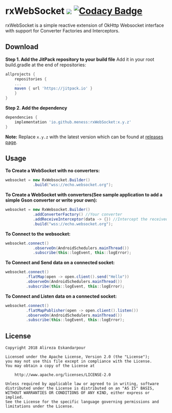 rxWebSocket [![](https://img.shields.io/badge/Android%20Arsenal-rxWebsocket-brightgreen.svg?style=flat)](https://android-arsenal.com/details/1/6630) [![Codacy Badge](https://api.codacy.com/project/badge/grade/e93c6273804a4dbc91a298a66fed99be)](https://www.codacy.com/app/aesshoferi/EasyIntro)
===========
rxWebSocket is a simple reactive extension of OkHttp Websocket interface with support for Converter Factories and Interceptors.

## Download
**Step 1. Add the JitPack repository to your build file**
Add it in your root build.gradle at the end of repositories:

```gradle
allprojects {
    repositories {
    ...
    maven { url 'https://jitpack.io' }
    }
}
```

**Step 2. Add the dependency**
```gradle
dependencies {
    implementation 'io.github.meness:rxWebSocket:x.y.z'
}
```
**Note:** Replace `x.y.z` with the latest version which can be found at [releases page](https://github.com/meness/rxWebSocket/releases).

## Usage
**To Create a WebSocket with no converters:**
```java
websocket = new RxWebsocket.Builder()
            .build("wss://echo.websocket.org");
```

**To Create a WebSocket with converters(See sample application to add a simple Gson converter or write your own):**
```java
websocket = new RxWebsocket.Builder()
            .addConverterFactory() //Your converter
            .addReceiveInterceptor(data -> {}) //Intercept the received data
            .build("wss://echo.websocket.org");
```

**To Connect to the websocket:**
```java
websocket.connect()
            .observeOn(AndroidSchedulers.mainThread())
            .subscribe(this::logEvent, this::logError);
```

**To Connect and Send data on a connected socket:**
```java
websocket.connect()
         .flatMap(open -> open.client().send("Hello"))
         .observeOn(AndroidSchedulers.mainThread())
         .subscribe(this::logEvent, this::logError);
```

**To Connect and Listen data on a connected socket:**
```java
websocket.connect()
         .flatMapPublisher(open -> open.client().listen())
         .observeOn(AndroidSchedulers.mainThread())
         .subscribe(this::logEvent, this::logError);
```

## License
    Copyright 2018 Alireza Eskandarpour

    Licensed under the Apache License, Version 2.0 (the "License");
    you may not use this file except in compliance with the License.
    You may obtain a copy of the License at

        http://www.apache.org/licenses/LICENSE-2.0

    Unless required by applicable law or agreed to in writing, software
    distributed under the License is distributed on an "AS IS" BASIS,
    WITHOUT WARRANTIES OR CONDITIONS OF ANY KIND, either express or implied.
    See the License for the specific language governing permissions and
    limitations under the License.